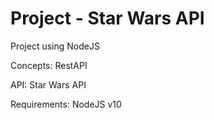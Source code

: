 # Project - Star Wars API

Project using NodeJS

Concepts:
    RestAPI

API:
    Star Wars API

Requirements:
    NodeJS v10
